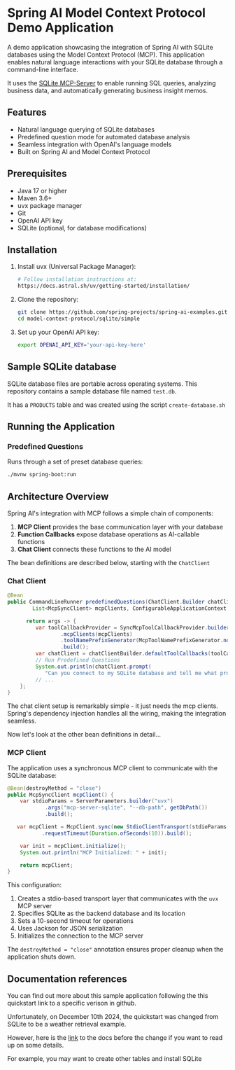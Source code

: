 # Spring AI Model Context Protocol Demo Application

A demo application showcasing the integration of Spring AI with SQLite databases using the Model Context Protocol (MCP). This application enables natural language interactions with your SQLite database through a command-line interface.

It uses the [SQLite MCP-Server](https://pypi.org/project/mcp-server-sqlite/) to enable running SQL queries, analyzing business data, and automatically generating business insight memos.

## Features

- Natural language querying of SQLite databases
- Predefined question mode for automated database analysis
- Seamless integration with OpenAI's language models
- Built on Spring AI and Model Context Protocol

## Prerequisites

- Java 17 or higher
- Maven 3.6+
- uvx package manager
- Git
- OpenAI API key
- SQLite (optional, for database modifications)

## Installation

1. Install uvx (Universal Package Manager):
   ```bash
   # Follow installation instructions at:
   https://docs.astral.sh/uv/getting-started/installation/
   ```

2. Clone the repository:
   ```bash
   git clone https://github.com/spring-projects/spring-ai-examples.git
   cd model-context-protocol/sqlite/simple
   ```

3. Set up your OpenAI API key:
   ```bash
   export OPENAI_API_KEY='your-api-key-here'
   ```

## Sample SQLite database

SQLite database files are portable across operating systems.  This repository contains a sample database file named `test.db`.

It has a `PRODUCTS` table and was created using the script `create-database.sh`

## Running the Application

### Predefined Questions
Runs through a set of preset database queries:
```bash
./mvnw spring-boot:run
```

## Architecture Overview

Spring AI's integration with MCP follows a simple chain of components:

1. **MCP Client** provides the base communication layer with your database
2. **Function Callbacks** expose database operations as AI-callable functions
3. **Chat Client** connects these functions to the AI model

The bean definitions are described below, starting with the `ChatClient`

### Chat Client

```java
@Bean
public CommandLineRunner predefinedQuestions(ChatClient.Builder chatClientBuilder,
        List<McpSyncClient> mcpClients, ConfigurableApplicationContext context) {

      return args -> {
         var toolCallbackProvider = SyncMcpToolCallbackProvider.builder()
                 .mcpClients(mcpClients)
                 .toolNamePrefixGenerator(McpToolNamePrefixGenerator.noPrefix())
                 .build();
         var chatClient = chatClientBuilder.defaultToolCallbacks(toolCallbackProvider).build();
         // Run Predefined Questions
         System.out.println(chatClient.prompt(
            "Can you connect to my SQLite database and tell me what products are available, and their prices?").call().content());
         // ...
    };
}
```

The chat client setup is remarkably simple - it just needs the mcp clients. Spring's dependency injection handles all the wiring, making the integration seamless.

Now let's look at the other bean definitions in detail...

### MCP Client 

The application uses a synchronous MCP client to communicate with the SQLite database:

```java
@Bean(destroyMethod = "close")
public McpSyncClient mcpClient() {
    var stdioParams = ServerParameters.builder("uvx")
            .args("mcp-server-sqlite", "--db-path", getDbPath())
            .build();

   var mcpClient = McpClient.sync(new StdioClientTransport(stdioParams, McpJsonMapper.createDefault()))
           .requestTimeout(Duration.ofSeconds(10)).build();

    var init = mcpClient.initialize();
    System.out.println("MCP Initialized: " + init);

    return mcpClient;
}
```

This configuration:
1. Creates a stdio-based transport layer that communicates with the `uvx` MCP server
2. Specifies SQLite as the backend database and its location
3. Sets a 10-second timeout for operations
4. Uses Jackson for JSON serialization
5. Initializes the connection to the MCP server

The `destroyMethod = "close"` annotation ensures proper cleanup when the application shuts down.



## Documentation references

You can find out more about this sample application following the this quickstart link to a specific verison in github.

Unfortunately, on December 10th 2024, the quickstart was changed from SQLite to be a weather retrieval example.

However, here is the [link](https://github.com/modelcontextprotocol/docs/blob/1024e03f83aa0b8badde9b50dfee4d2e4e7f9446/quickstart.mdx) to the docs before the change if you want to read up on some details.

For example, you may want to create other tables and install SQLite